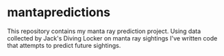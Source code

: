 # mantapredictions

This repository contains my manta ray prediction project. Using data collected by Jack's Diving Locker on manta ray sightings I've written code that attempts to predict future sightings.
